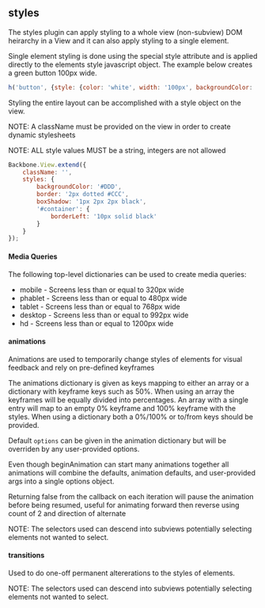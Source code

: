 styles
-------------------------------

The styles plugin can apply styling to a whole view (non-subview) DOM heirarchy in a View and it can also apply styling to a single element.

Single element styling is done using the special style attribute and is applied directly to the elements style javascript object. The example below creates a green button 100px wide. 

```javascript
h('button', {style: {color: 'white', width: '100px', backgroundColor: 'green'}});
```

Styling the entire layout can be accomplished with a style object on the view.

NOTE: A className must be provided on the view in order to create dynamic stylesheets

NOTE: ALL style values MUST be a string, integers are not allowed

```javascript
Backbone.View.extend({
	className: '',
	styles: {
		backgroundColor: '#DDD',
		border: '2px dotted #CCC',
		boxShadow: '1px 2px 2px black',
		'#container': {
			borderLeft: '10px solid black'
		}
	}
});
```

#### Media Queries

The following top-level dictionaries can be used to create media queries:

* mobile - Screens less than or equal to 320px wide
* phablet - Screens less than or equal to 480px wide
* tablet - Screens less than or equal to 768px wide
* desktop - Screens less than or equal to 992px wide
* hd - Screens less than or equal to 1200px wide

#### animations

Animations are used to temporarily change styles of elements for visual feedback and rely on pre-defined keyframes

The animations dictionary is given as keys mapping to either an array or a dictionary with keyframe keys such as 50%. When using an array the keyframes will be equally divided into percentages. An array with a single entry will map to an empty 0% keyframe and 100% keyframe with the styles. When using a dictionary both a 0%/100% or to/from keys should be provided.

Default `options` can be given in the animation dictionary but will be overriden by any user-provided options.

Even though beginAnimation can start many animations together all animations will combine the defaults, animation defaults, and user-provided args into a single options object.

Returning false from the callback on each iteration will pause the animation before being resumed, useful for animating forward then reverse using count of 2 and direction of alternate

NOTE: The selectors used can descend into subviews potentially selecting elements not wanted to select. 

#### transitions

Used to do one-off permanent altererations to the styles of elements. 

NOTE: The selectors used can descend into subviews potentially selecting elements not wanted to select. 
